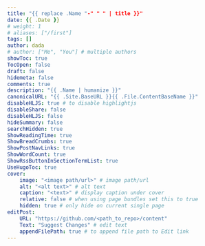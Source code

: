 ```yaml
---
title: "{{ replace .Name "-" " " | title }}"
date: {{ .Date }}
# weight: 1
# aliases: ["/first"]
tags: []
author: dada
# author: ["Me", "You"] # multiple authors
showToc: true
TocOpen: false
draft: false
hidemeta: false
comments: true
description: "{{ .Name | humanize }}"
canonicalURL: "{{ .Site.BaseURL }}{{ .File.ContentBaseName }}"
disableHLJS: true # to disable highlightjs
disableShare: false
disableHLJS: false
hideSummary: false
searchHidden: true
ShowReadingTime: true
ShowBreadCrumbs: true
ShowPostNavLinks: true
ShowWordCount: true
ShowRssButtonInSectionTermList: true
UseHugoToc: true
cover:
    image: "<image path/url>" # image path/url
    alt: "<alt text>" # alt text
    caption: "<text>" # display caption under cover
    relative: false # when using page bundles set this to true
    hidden: true # only hide on current single page
editPost:
    URL: "https://github.com/<path_to_repo>/content"
    Text: "Suggest Changes" # edit text
    appendFilePath: true # to append file path to Edit link
---
```

